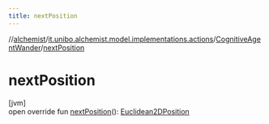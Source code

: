 ```yaml
---
title: nextPosition
---
```

//[alchemist](../../../index.html)/[it.unibo.alchemist.model.implementations.actions](../index.html)/[CognitiveAgentWander](index.html)/[nextPosition](next-position.html)



# nextPosition



[jvm]\
open override fun [nextPosition](next-position.html)(): [Euclidean2DPosition](../../it.unibo.alchemist.model.implementations.positions/-euclidean2-d-position/index.html)




